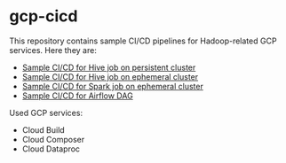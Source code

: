 # gcp-cicd

This repository contains sample CI/CD pipelines for Hadoop-related GCP services.
Here they are:
* [Sample CI/CD for Hive job on persistent cluster](readme-documents/hive-sample-persistent.md)
* [Sample CI/CD for Hive job on ephemeral cluster](readme-documents/hive-sample-ephemeral.md)
* [Sample CI/CD for Spark job on ephemeral cluster](readme-documents/spark-sample-ephemeral.md)
* [Sample CI/CD for Airflow DAG](readme-documents/airflow-sample-ci-cd.md)

Used GCP services:
* Cloud Build
* Cloud Composer
* Cloud Dataproc

